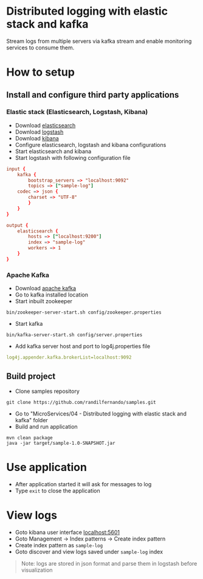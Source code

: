 # Distributed logging with elastic stack and kafka
Stream logs from multiple servers via kafka stream and enable monitoring services to consume them.

# How to setup

## Install and configure third party applications

### Elastic stack (Elasticsearch, Logstash, Kibana)
- Download [elasticsearch](https://www.elastic.co/downloads/elasticsearch)
- Download [logstash](https://www.elastic.co/downloads/logstash)
- Download [kibana](https://www.elastic.co/downloads/kibana)
- Configure elasticsearch, logstash and kibana configurations
- Start elasticsearch and kibana
- Start logstash with following configuration file
```conf
input {
    kafka {
        bootstrap_servers => "localhost:9092"
        topics => ["sample-log"]
	codec => json {
	    charset => "UTF-8"
        }
    }
}

output {
    elasticsearch {
        hosts => ["localhost:9200"]
        index => "sample-log"
        workers => 1
    }
}
```

### Apache Kafka
- Download [apache kafka](https://kafka.apache.org/downloads)
- Go to kafka installed location
- Start inbuilt zookeeper
```
bin/zookeeper-server-start.sh config/zookeeper.properties
```
- Start kafka
```
bin/kafka-server-start.sh config/server.properties
```
- Add kafka server host and port to log4j.properties file
```yml
log4j.appender.kafka.brokerList=localhost:9092

```

## Build project
- Clone samples repository
```
git clone https://github.com/randilfernando/samples.git
```
- Go to "MicroServices/04 - Distributed logging with elastic stack and kafka" folder
- Build and run application
```
mvn clean package
java -jar target/sample-1.0-SNAPSHOT.jar
```

# Use application
- After application started it will ask for messages to log
- Type `exit` to close the application

# View logs
- Goto kibana user interface [localhost:5601](http://localhost:5601)
- Goto Management -> Index patterns -> Create index pattern
- Create index pattern as `sample-log`
- Goto discover and view logs saved under `sample-log` index

>Note: logs are stored in json format and parse them in logstash before visualization